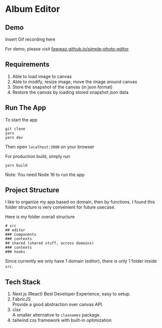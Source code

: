 # Album Editor

## Demo

Insert Gif recording here

For demo, please visit [fawwaz.github.io/simple-photo-editor](https://fawwaz.github.io/simple-photo-editor)

## Requirements

1. Able to load image to canvas
2. Able to modify, resize image, move the image around canvas
3. Store the snapshot of the canvas (in json format)
4. Restore the canvas by loading stored snapshot json data

## Run The App

To start the app

```
git clone
yarn
yarn dev
```

Then open `localhost:3000` on your browser

For production build, simply run

```
yarn build
```

Note: You need Node 16 to run the app

## Project Structure

I like to organize my app based on domain, then by functions. I found this folder structure is very convenient for future usecase.

Here is my folder overall structure

```
# src
## editor
### components
### contexts
## shared (shared stuff, across domains)
### contexts
### hooks
```

Since currently we only have 1 domain (editor), there is only 1 folder inside `src`.

## Tech Stack

1. Next.js (React)
   Best Developer Experience, easy to setup.
2. FabricJS  
   Provide a good abstraction over canvas API.
3. clsx  
   A smaller alternative to `clasnames` package.
4. tailwind
   css framework with built-in optimization
